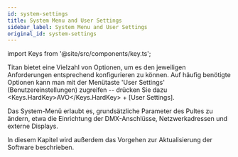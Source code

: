 ```yaml
---
id: system-settings
title: System Menu and User Settings
sidebar_label: System Menu and User Settings
original_id: system-settings
---
```


import Keys from '@site/src/components/key.ts';

Titan bietet eine Vielzahl von Optionen, um es den jeweiligen
Anforderungen entsprechend konfigurieren zu können. Auf häufig benötigte
Optionen kann man mit der Menütaste 'User Settings'
(Benutzereinstellungen) zugreifen -- drücken Sie dazu <Keys.HardKey>AVO</Keys.HardKey> + \[User
Settings\].

Das System-Menü erlaubt es, grundsätzliche Parameter des Pultes zu ändern,
etwa die Einrichtung der DMX-Anschlüsse, Netzwerkadressen und externe Displays.

In diesem Kapitel wird außerdem das Vorgehen zur Aktualisierung der
Software beschrieben.
